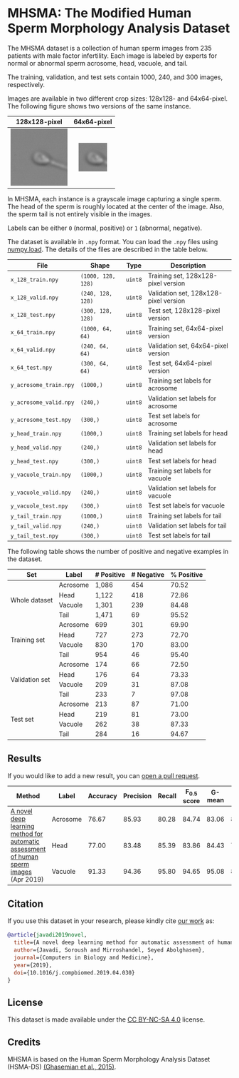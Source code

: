 # MHSMA: The Modified Human Sperm Morphology Analysis Dataset

The MHSMA dataset is a collection of human sperm images from 235 patients with male factor infertility.
Each image is labeled by experts for normal or abnormal sperm acrosome, head, vacuole, and tail.

The training, validation, and test sets contain 1000, 240, and 300 images, respectively.

Images are available in two different crop sizes: 128x128- and 64x64-pixel.
The following figure shows two versions of the same instance.

| 128x128-pixel                                    | 64x64-pixel                                    |
| :----------------------------------------------: | :--------------------------------------------: |
| ![MHSMA-128 sample](sample/mhsma-128-sample.png) | ![MHSMA-64 sample](sample/mhsma-64-sample.png) |

In MHSMA, each instance is a grayscale image capturing a single sperm.
The head of the sperm is roughly located at the center of the image.
Also, the sperm tail is not entirely visible in the images.

Labels can be either `0` (normal, positive) or `1` (abnormal, negative).

The dataset is available in `.npy` format.
You can load the `.npy` files using [numpy.load](https://docs.scipy.org/doc/numpy/reference/generated/numpy.load.html).
The details of the files are described in the table below.

| File                   | Shape              | Type    | Description                           |
| ---------------------- | ------------------ | ------- | ------------------------------------- |
| `x_128_train.npy`      | `(1000, 128, 128)` | `uint8` | Training set, 128x128-pixel version   |
| `x_128_valid.npy`      | `(240, 128, 128)`  | `uint8` | Validation set, 128x128-pixel version |
| `x_128_test.npy`       | `(300, 128, 128)`  | `uint8` | Test set, 128x128-pixel version       |
| `x_64_train.npy`       | `(1000, 64, 64)`   | `uint8` | Training set, 64x64-pixel version     |
| `x_64_valid.npy`       | `(240, 64, 64)`    | `uint8` | Validation set, 64x64-pixel version   |
| `x_64_test.npy`        | `(300, 64, 64)`    | `uint8` | Test set, 64x64-pixel version         |
| `y_acrosome_train.npy` | `(1000,)`          | `uint8` | Training set labels for acrosome      |
| `y_acrosome_valid.npy` | `(240,)`           | `uint8` | Validation set labels for acrosome    |
| `y_acrosome_test.npy`  | `(300,)`           | `uint8` | Test set labels for acrosome          |
| `y_head_train.npy`     | `(1000,)`          | `uint8` | Training set labels for head          |
| `y_head_valid.npy`     | `(240,)`           | `uint8` | Validation set labels for head        |
| `y_head_test.npy`      | `(300,)`           | `uint8` | Test set labels for head              |
| `y_vacuole_train.npy`  | `(1000,)`          | `uint8` | Training set labels for vacuole       |
| `y_vacuole_valid.npy`  | `(240,)`           | `uint8` | Validation set labels for vacuole     |
| `y_vacuole_test.npy`   | `(300,)`           | `uint8` | Test set labels for vacuole           |
| `y_tail_train.npy`     | `(1000,)`          | `uint8` | Training set labels for tail          |
| `y_tail_valid.npy`     | `(240,)`           | `uint8` | Validation set labels for tail        |
| `y_tail_test.npy`      | `(300,)`           | `uint8` | Test set labels for tail              |

The following table shows the number of positive and negative examples in the dataset.

<table>
  <thead>
    <tr>
      <th>Set</th>
      <th>Label</th>
      <th># Positive</th>
      <th># Negative</th>
      <th>% Positive</th>
    </tr>
  </thead>
  <tbody>
    <tr>
      <td rowspan="4">Whole dataset</td>
      <td>Acrosome</td>
      <td>1,086</td>
      <td>454</td>
      <td>70.52</td>
    </tr>
    <tr>
      <td>Head</td>
      <td>1,122</td>
      <td>418</td>
      <td>72.86</td>
    </tr>
    <tr>
      <td>Vacuole</td>
      <td>1,301</td>
      <td>239</td>
      <td>84.48</td>
    </tr>
    <tr>
      <td>Tail</td>
      <td>1,471</td>
      <td>69</td>
      <td>95.52</td>
    </tr>
    <tr>
      <td rowspan="4">Training set</td>
      <td>Acrosome</td>
      <td>699</td>
      <td>301</td>
      <td>69.90</td>
    </tr>
    <tr>
      <td>Head</td>
      <td>727</td>
      <td>273</td>
      <td>72.70</td>
    </tr>
    <tr>
      <td>Vacuole</td>
      <td>830</td>
      <td>170</td>
      <td>83.00</td>
    </tr>
    <tr>
      <td>Tail</td>
      <td>954</td>
      <td>46</td>
      <td>95.40</td>
    </tr>
    <tr>
      <td rowspan="4">Validation set</td>
      <td>Acrosome</td>
      <td>174</td>
      <td>66</td>
      <td>72.50</td>
    </tr>
    <tr>
      <td>Head</td>
      <td>176</td>
      <td>64</td>
      <td>73.33</td>
    </tr>
    <tr>
      <td>Vacuole</td>
      <td>209</td>
      <td>31</td>
      <td>87.08</td>
    </tr>
    <tr>
      <td>Tail</td>
      <td>233</td>
      <td>7</td>
      <td>97.08</td>
    </tr>
    <tr>
      <td rowspan="4">Test set</td>
      <td>Acrosome</td>
      <td>213</td>
      <td>87</td>
      <td>71.00</td>
    </tr>
    <tr>
      <td>Head</td>
      <td>219</td>
      <td>81</td>
      <td>73.00</td>
    </tr>
    <tr>
      <td>Vacuole</td>
      <td>262</td>
      <td>38</td>
      <td>87.33</td>
    </tr>
    <tr>
      <td>Tail</td>
      <td>284</td>
      <td>16</td>
      <td>94.67</td>
    </tr>
  </tbody>
</table>

## Results

If you would like to add a new result, you can [open a pull request](https://github.com/soroushj/mhsma-dataset/pulls).

<table>
  <thead>
    <tr>
      <th>Method</th>
      <th>Label</th>
      <th>Accuracy</th>
      <th>Precision</th>
      <th>Recall</th>
      <th>F<sub>0.5</sub> score</th>
      <th>G-mean</th>
      <th>AUC</th>
      <th>MCC</th>
    </tr>
  </thead>
  <tbody>
    <tr>
      <td rowspan="3"><a href="https://doi.org/10.1016/j.compbiomed.2019.04.030">A novel deep learning method for automatic assessment of human sperm images</a> (Apr 2019)</td>
      <td>Acrosome</td>
      <td>76.67</td>
      <td>85.93</td>
      <td>80.28</td>
      <td>84.74</td>
      <td>83.06</td>
      <td>83.89</td>
      <td>+0.4618</td>
    </tr>
    <tr>
      <td>Head</td>
      <td>77.00</td>
      <td>83.48</td>
      <td>85.39</td>
      <td>83.86</td>
      <td>84.43</td>
      <td>77.80</td>
      <td>+0.4053</td>
    </tr>
    <tr>
      <td>Vacuole</td>
      <td>91.33</td>
      <td>94.36</td>
      <td>95.80</td>
      <td>94.65</td>
      <td>95.08</td>
      <td>88.08</td>
      <td>+0.5910</td>
    </tr>
  </tbody>
</table>

## Citation

If you use this dataset in your research, please kindly cite [our work](https://doi.org/10.1016/j.compbiomed.2019.04.030) as:

```bibtex
@article{javadi2019novel,
  title={A novel deep learning method for automatic assessment of human sperm images},
  author={Javadi, Soroush and Mirroshandel, Seyed Abolghasem},
  journal={Computers in Biology and Medicine},
  year={2019},
  doi={10.1016/j.compbiomed.2019.04.030}
}
```

## License

This dataset is made available under the [CC BY-NC-SA 4.0](https://creativecommons.org/licenses/by-nc-sa/4.0/) license.

## Credits

MHSMA is based on the Human Sperm Morphology Analysis Dataset (HSMA-DS) [(Ghasemian et al., 2015)](https://doi.org/10.1016/j.cmpb.2015.08.013).
